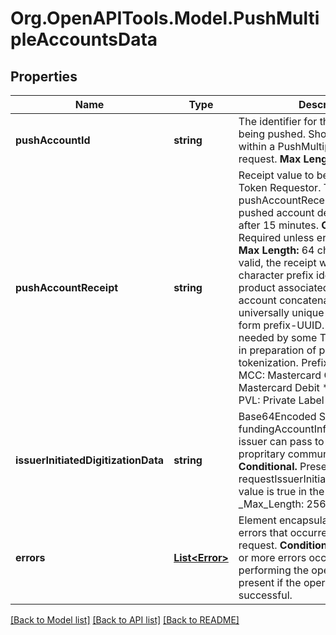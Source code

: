 # Org.OpenAPITools.Model.PushMultipleAccountsData

## Properties

Name | Type | Description | Notes
------------ | ------------- | ------------- | -------------
**pushAccountId** | **string** | The identifier for the account that is being pushed.  Should be unique within a PushMultipleAccounts request.  __Max Length:__ 36   | 
**pushAccountReceipt** | **string** | Receipt value to be passed to the Token Requestor. The pushAccountReceipt represents the pushed account details and expires after 15 minutes. __Conditional.__ Required unless error is returned. __Max Length:__ 64 characters. When valid, the receipt will consist of a 3-character prefix identifying the product associated to the funding account concatenated with a universally unique identifier, in the form prefix-UUID. The prefix is needed by some Token Requestors in preparation of performing a tokenization. Prefix values are:  * MCC: Mastercard Credit  * DMC: Mastercard Debit  * MSI: Maestro  * PVL: Private Label  | [optional] 
**issuerInitiatedDigitizationData** | **string** | Base64Encoded String of fundingAccountInfo object that issuer can pass to Token Requestor propritary communication. __Conditional.__ Present if requestIssuerInitiatedDigitizationData value is true in the request. _Max_Length: 256K  | [optional] 
**errors** | [**List&lt;Error&gt;**](Error.md) | Element encapsulating a collection of errors that occurred during a single request. __Conditional.__ Required if one or more errors occurred while performing the operation. Not present if the operation was successful.  | [optional] 

[[Back to Model list]](../README.md#documentation-for-models) [[Back to API list]](../README.md#documentation-for-api-endpoints) [[Back to README]](../README.md)

